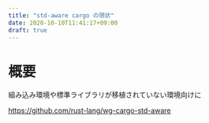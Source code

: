 ```yaml
---
title: "std-aware cargo の現状"
date: 2020-10-10T11:41:17+09:00
draft: true
---
```



# 概要

組み込み環境や標準ライブラリが移植されていない環境向けに

https://github.com/rust-lang/wg-cargo-std-aware

